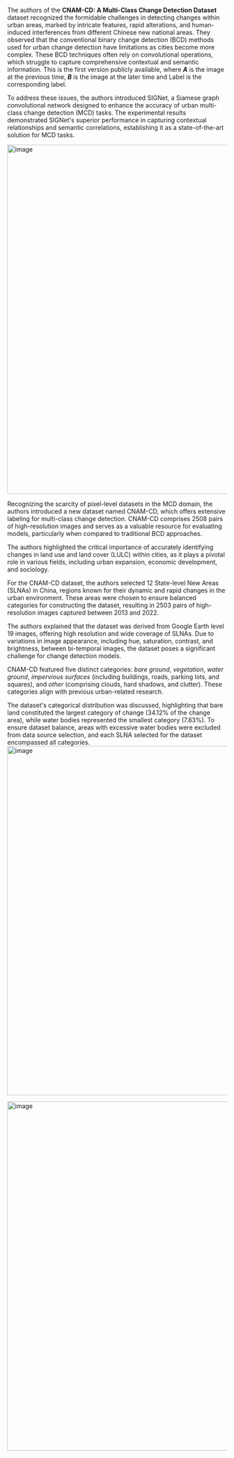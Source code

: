 The authors of the **CNAM-CD: A Multi-Class Change Detection Dataset** dataset recognized the formidable challenges in detecting changes within urban areas, marked by intricate features, rapid alterations, and human-induced interferences from different Chinese new national areas. They observed that the conventional binary change detection (BCD) methods used for urban change detection have limitations as cities become more complex. These BCD techniques often rely on convolutional operations, which struggle to capture comprehensive contextual and semantic information. This is the first version publicly available, where ***A*** is the image at the previous time, ***B*** is the image at the later time and Label is the corresponding label.

To address these issues, the authors introduced SIGNet, a Siamese graph convolutional network designed to enhance the accuracy of urban multi-class change detection (MCD) tasks. The experimental results demonstrated SIGNet's superior performance in capturing contextual relationships and semantic correlations, establishing it as a state-of-the-art solution for MCD tasks.

<img src="https://github.com/supervisely/supervisely/assets/78355358/7c178c9b-cf6f-48d6-91cf-46888ba7fa69" alt="image" width="800">

Recognizing the scarcity of pixel-level datasets in the MCD domain, the authors introduced a new dataset named CNAM-CD, which offers extensive labeling for multi-class change detection. CNAM-CD comprises 2508 pairs of high-resolution images and serves as a valuable resource for evaluating models, particularly when compared to traditional BCD approaches.

The authors highlighted the critical importance of accurately identifying changes in land use and land cover (LULC) within cities, as it plays a pivotal role in various fields, including urban expansion, economic development, and sociology.

For the CNAM-CD dataset, the authors selected 12 State-level New Areas (SLNAs) in China, regions known for their dynamic and rapid changes in the urban environment. These areas were chosen to ensure balanced categories for constructing the dataset, resulting in 2503 pairs of high-resolution images captured between 2013 and 2022.

The authors explained that the dataset was derived from Google Earth level 19 images, offering high resolution and wide coverage of SLNAs.  Due to variations in image appearance, including hue, saturation, contrast, and brightness, between bi-temporal images, the dataset poses a significant challenge for change detection models.

CNAM-CD featured five distinct categories: *bare ground*, *vegetation*, *water ground*, *impervious surfaces* (including buildings, roads, parking lots, and squares), and *other* (comprising clouds, hard shadows, and clutter). These categories align with previous urban-related research.

The dataset's categorical distribution was discussed, highlighting that bare land constituted the largest category of change (34.12% of the change area), while water bodies represented the smallest category (7.83%). To ensure dataset balance, areas with excessive water bodies were excluded from data source selection, and each SLNA selected for the dataset encompassed all categories.
<img src="https://github.com/supervisely/supervisely/assets/78355358/7543e859-d795-427d-97df-1323f0e2acb6" alt="image" width="800">

<img src="https://github.com/supervisely/supervisely/assets/78355358/3791cd72-48c9-49b8-93c8-fde40a939d0c" alt="image" width="800">

